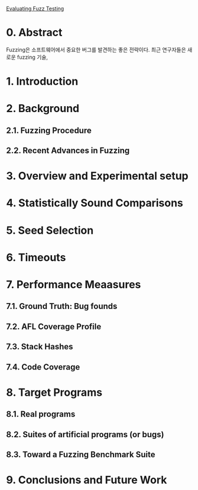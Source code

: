 [Evaluating Fuzz Testing](https://cseweb.ucsd.edu/~dstefan/cse227-spring20/papers/klees:evaluating.pdf)

# 0. Abstract
Fuzzing은 소프트웨어에서 중요한 버그를 발견하는 좋은 전략이다. 최근 연구자들은 새로운 fuzzing 기술, 
# 1. Introduction

# 2. Background

## 2.1. Fuzzing Procedure

## 2.2. Recent Advances in Fuzzing

# 3. Overview and Experimental setup

# 4. Statistically Sound Comparisons

# 5. Seed Selection

# 6. Timeouts

# 7. Performance Meaasures

## 7.1. Ground Truth: Bug founds

## 7.2. AFL Coverage Profile

## 7.3. Stack Hashes

## 7.4. Code Coverage

# 8. Target Programs

## 8.1. Real programs

## 8.2. Suites of artificial programs (or bugs)

## 8.3. Toward a Fuzzing Benchmark Suite

# 9. Conclusions and Future Work
